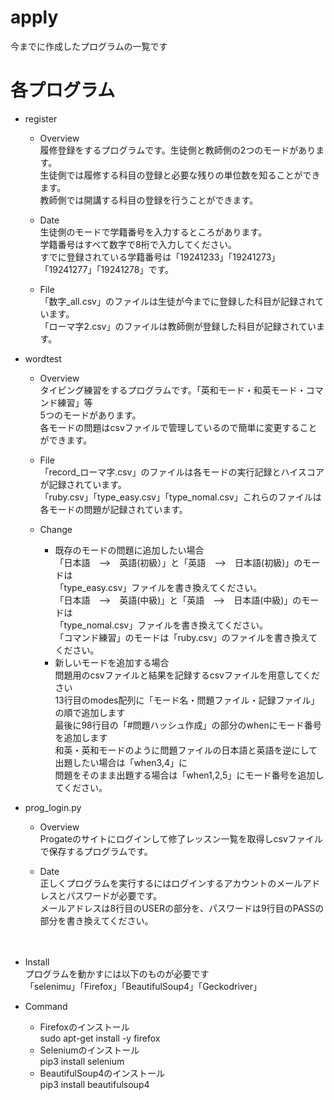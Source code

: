 # apply  
 今までに作成したプログラムの一覧です  

# 各プログラム  
 - register  
   - Overview  
     履修登録をするプログラムです。生徒側と教師側の2つのモードがあります。  
     生徒側では履修する科目の登録と必要な残りの単位数を知ることができます。  
     教師側では開講する科目の登録を行うことができます。
     
   - Date  
     生徒側のモードで学籍番号を入力するところがあります。  
     学籍番号はすべて数字で8桁で入力してください。  
     すでに登録されている学籍番号は「19241233」「19241273」「19241277」「19241278」です。  
     
   - File  
     「数字_all.csv」のファイルは生徒が今までに登録した科目が記録されています。  
     「ローマ字2.csv」のファイルは教師側が登録した科目が記録されています。
  
 - wordtest  
   - Overview  
    タイピング練習をするプログラムです。「英和モード・和英モード・コマンド練習」等  
    5つのモードがあります。  
    各モードの問題はcsvファイルで管理しているので簡単に変更することができます。  
   
   - File  
     「record_ローマ字.csv」のファイルは各モードの実行記録とハイスコアが記録されています。  
     「ruby.csv」「type_easy.csv」「type_nomal.csv」これらのファイルは各モードの問題が記録されています。  
    
   - Change  
     - 既存のモードの問題に追加したい場合  
       「日本語　-->　英語(初級）」と「英語　-->　日本語(初級)」のモードは  
       「type_easy.csv」ファイルを書き換えてください。  
       「日本語　-->　英語(中級)」と「英語　-->　日本語(中級)」のモードは  
       「type_nomal.csv」ファイルを書き換えてください。  
       「コマンド練習」のモードは「ruby.csv」のファイルを書き換えてください。  
     - 新しいモードを追加する場合  
       問題用のcsvファイルと結果を記録するcsvファイルを用意してください  
       13行目のmodes配列に「モード名・問題ファイル・記録ファイル」の順で追加します  
       最後に98行目の「#問題ハッシュ作成」の部分のwhenにモード番号を追加します  
       和英・英和モードのように問題ファイルの日本語と英語を逆にして出題したい場合は「when3,4」に  
       問題をそのまま出題する場合は「when1,2,5」にモード番号を追加してください。

  - prog_login.py  
    - Overview  
      Progateのサイトにログインして修了レッスン一覧を取得しcsvファイルで保存するプログラムです。  
      
    - Date  
      正しくプログラムを実行するにはログインするアカウントのメールアドレスとパスワードが必要です。  
      メールアドレスは8行目のUSERの部分を、パスワードは9行目のPASSの部分を書き換えてください。  
      
　  
   - Install  
     プログラムを動かすには以下のものが必要です  
     「selenimu」「Firefox」「BeautifulSoup4」「Geckodriver」  
     
   - Command  
     - Firefoxのインストール  
       sudo apt-get install -y firefox  
     - Seleniumのインストール  
       pip3 install selenium  
     - BeautifulSoup4のインストール  
       pip3 install beautifulsoup4  
